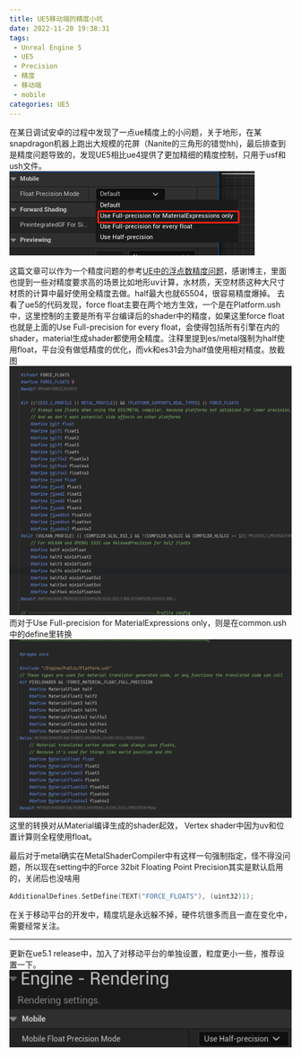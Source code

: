 ```yaml
---
title: UE5移动端的精度小坑
date: 2022-11-20 19:38:31
tags:
 - Unreal Engine 5
 - UE5
 - Precision
 - 精度
 - 移动端
 - mobile
categories: UE5
---
```

在某日调试安卓的过程中发现了一点ue精度上的小问题，关于地形，在某snapdragon机器上跑出大规模的花屏（Nanite的三角形的错觉hh)，最后排查到是精度问题导致的，发现UE5相比ue4提供了更加精细的精度控制，只用于usf和ush文件。
![1](UE5移动端的精度小坑/1.png)
<!-- more -->
这篇文章可以作为一个精度问题的参考[UE中的浮点数精度问题](https://zhuanlan.zhihu.com/p/440619745)，感谢博主，里面也提到一些对精度要求高的场景比如地形uv计算，水材质，天空材质这种大尺寸材质的计算中最好使用全精度去做。half最大也就65504，很容易精度爆掉。
去看了ue5的代码发现，force float主要在两个地方生效，一个是在Platform.ush中，这里控制的主要是所有平台编译后的shader中的精度，如果这里force float也就是上面的Use Full-precision for every float，会使得包括所有引擎在内的shader，material生成shader都使用全精度。注释里提到es/metal强制为half使用float，平台没有做低精度的优化，而vk和es31会为half值使用相对精度。放截图
![2](UE5移动端的精度小坑/2.png)
而对于Use Full-precision for MaterialExpressions only，则是在common.ush中的define里转换
![3](UE5移动端的精度小坑/3.png)
这里的转换对从Material编译生成的shader起效， Vertex shader中因为uv和位置计算则全程使用float。

最后对于metal确实在MetalShaderCompiler中有这样一句强制指定，怪不得没问题，所以现在setting中的Force 32bit Floating Point Precision其实是默认启用的，关闭后也没啥用
```C++
AdditionalDefines.SetDefine(TEXT("FORCE_FLOATS"), (uint32)1);
```
在关于移动平台的开发中，精度坑是永远躲不掉，硬件坑很多而且一直在变化中，需要经常关注。

--- 

更新在ue5.1 release中，加入了对移动平台的单独设置，粒度更小一些，推荐设置一下。
![4](UE5移动端的精度小坑/4.png)